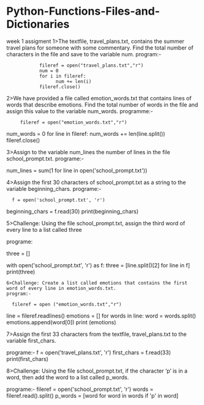 # Python-Functions-Files-and-Dictionaries
week 1 assigment
1>The textfile, travel_plans.txt, contains the summer travel plans for someone with some commentary. Find the total number of characters in the file and save to the variable num.
program:-
   
                fileref = open("travel_plans.txt","r")
                num = 0
                for i in fileref:
                      num += len(i)
                fileref.close()



2>We have provided a file called emotion_words.txt that contains lines of words that describe emotions. Find the total number of words in the file and assign this value to the variable num_words.
 programme:-  
 
         fileref = open("emotion_words.txt","r")
num_words = 0
for line in fileref:
    num_words += len(line.split())
fileref.close()



3>Assign to the variable num_lines the number of lines in the file school_prompt.txt.
programe:-
  
  num_lines = sum(1 for line in open('school_prompt.txt'))
   
   
  
  
4>Assign the first 30 characters of school_prompt.txt as a string to the variable beginning_chars.
  programe:-
      
      
      f = open('school_prompt.txt', 'r')
beginning_chars = f.read(30)
print(beginning_chars)



5>Challenge: Using the file school_prompt.txt, assign the third word of every line to a list called three

programe:
    
    
   three = []

with open('school_prompt.txt', 'r') as f:
    three = [line.split()[2] for line in f]
    print(three)
    
    
    
    6>Challenge: Create a list called emotions that contains the first word of every line in emotion_words.txt.
    program:-
    
      fileref = open ("emotion_words.txt","r")
line = fileref.readlines()
emotions = []
for words in line:
    word = words.split()
    emotions.append(word[0])
print (emotions)


7>Assign the first 33 characters from the textfile, travel_plans.txt to the variable first_chars.

programe:-
  f = open('travel_plans.txt', 'r')
first_chars = f.read(33)
print(first_chars)

8>Challenge: Using the file school_prompt.txt, if the character ‘p’ is in a word, then add the word to a list called p_words.

programe:-
   fileref = open('school_prompt.txt', 'r')
words = fileref.read().split()
p_words = [word for word in words if 'p' in word]


    
    
